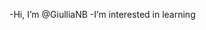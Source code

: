 -Hi, I’m @GiulliaNB
-I’m interested in learning 

<!---
GiulliaNB/GiulliaNB is a ✨ special ✨ repository because its `README.md` (this file) appears on your GitHub profile.
You can click the Preview link to take a look at your changes.
--->
